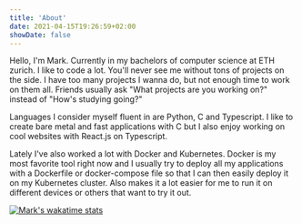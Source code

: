 ```yaml
---
title: 'About'
date: 2021-04-15T19:26:59+02:00
showDate: false
---
```


Hello, I'm Mark. Currently in my bachelors of computer science at ETH zurich. I like to code a lot.
You'll never see me without tons of projects on the side. I have too many projects I wanna do, but not
enough time to work on them all. Friends usually ask "What projects are you working on?" instead of
"How's studying going?"

Languages I consider myself fluent in are Python, C and Typescript. I like to create bare metal and fast applications
with C but I also enjoy working on cool websites with React.js on Typescript.

Lately I've also worked a lot with Docker and Kubernetes. Docker is my most favorite tool right now and
I usually try to deploy all my applications with a Dockerfile or docker-compose file so that I can
then easily deploy it on my Kubernetes cluster. Also makes it a lot easier for me to run it on different
devices or others that want to try it out.

[![Mark's wakatime stats](https://github-readme-stats.vercel.app/api/wakatime?username=markbeep&theme=nord&langs_count=10)](https://github.com/anuraghazra/github-readme-stats)
